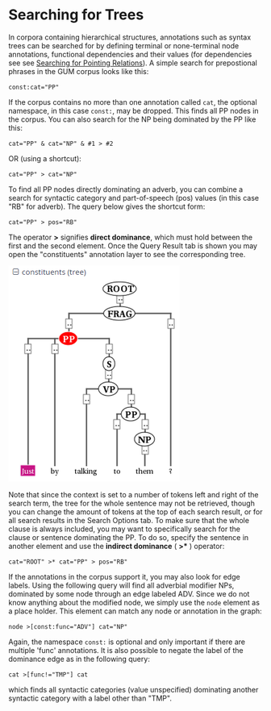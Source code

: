 # Searching for Trees

In corpora containing hierarchical structures, annotations such as
syntax trees can be searched for by defining terminal or none-terminal
node annotations, functional dependencies and their values (for
dependencies see see [Searching for Pointing
Relations](aql-pointing.md)). A simple search for
prepostional phrases in the GUM corpus looks like this:
```
const:cat="PP"
```

If the corpus contains no more than one annotation called `cat`, the
optional namespace, in this case `const:`, may be dropped. This finds
all PP nodes in the corpus. You can also search for the NP being
dominated by the PP like this:
```
cat="PP" & cat="NP" & #1 > #2
```

OR (using a shortcut):

```
cat="PP" > cat="NP"
```

To find all PP nodes directly dominating an adverb, you can combine a
search for syntactic category and part-of-speech (pos) values (in this
case "RB" for adverb). The query below gives the shortcut form:
```
cat="PP" > pos="RB"
```


The operator **\>** signifies **direct dominance**, which must hold
between the first and the second element. Once the Query Result tab is
shown you may open the "constituents" annotation layer to see the
corresponding tree.

![](../images/tree_expanded.png)

Note that since the context is set to a number of tokens left and right
of the search term, the tree for the whole sentence may not be
retrieved, though you can change the amount of tokens at the top of each
search result, or for all search results in the Search Options tab. To
make sure that the whole clause is always included, you may want to
specifically search for the clause or sentence dominating the PP. To do
so, specify the sentence in another element and use the **indirect
dominance** ( **\>\*** ) operator:
```
cat="ROOT" >* cat="PP" > pos="RB"
```

If the annotations in the corpus support it, you may also look for edge
labels. Using the following query will find all adverbial modifier NPs,
dominated by some node through an edge labeled ADV. Since we do not know
anything about the modified node, we simply use the `node` element as a
place holder. This element can match any node or annotation in the
graph:
```
node >[const:func="ADV"] cat="NP"
```


Again, the namespace `const:` is optional and only important if there
are multiple 'func' annotations. It is also possible to negate the label
of the dominance edge as in the following query:
```
cat >[func!="TMP"] cat
```
which finds all syntactic categories (value unspecified) dominating
another syntactic category with a label other than "TMP".